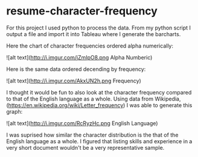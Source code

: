 # resume-character-frequency

For this project I used python to process the data. From my python script I output a file and import it into Tableau where I generate the barcharts.

Here the chart of character frequencies ordered alpha numerically:

![alt text](http://i.imgur.com/jZmIpO8.png Alpha Numberic)

Here is the same data ordered decending by frequency:

![alt text](http://i.imgur.com/AkxUN2h.png Frequency)

I thought it would be fun to also look at the character frequency compared to that of the English language as a whole. Using data from Wikipedia, (https://en.wikipedia.org/wiki/Letter_frequency) I was able to generate this graph:

![alt text](http://i.imgur.com/RcRyzHc.png English Language)

I was suprised how similar the character distribution is the that of the English language as a whole. I figured that listing skills and experience in a very short document wouldn't be a very representative sample.




